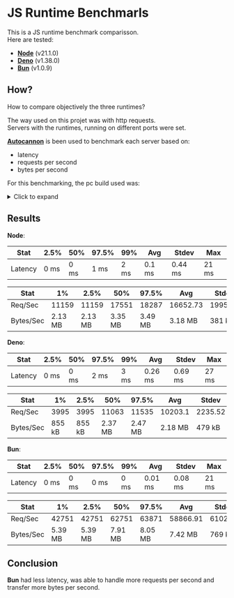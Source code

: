 # JS Runtime Benchmarls

This is a JS runtime benchmark comparisson.  
Here are tested:

- [**Node**][node] (v21.1.0)
- [**Deno**][deno] (v1.38.0)
- [**Bun**][bun] (v1.0.9)

## How?

How to compare objectively the three runtimes?

The way used on this projet was with http requests.  
Servers with the runtimes, running on different ports were set.

[**Autocannon**][autocannon] is been used to benchmark each server based on:

- latency
- requests per second
- bytes per second

For this benchmarking, the pc build used was:
<details>
  <summary>Click to expand</summary>

OS: Arch Linux x86_64  
Kernel: 6.5.9-arch2-1  
DE: GNOME 45.1  
CPU: AMD Custom APU 0405 (8) @ 2.800GH  
GPU: AMD ATI AMD Custom GPU 0405  
Memory: 14829MiB  

</details>

## Results

**Node**:

| Stat    | 2.5% | 50%  | 97.5% | 99%  | Avg     | Stdev   | Max   |
| ------- | ---- | ---- | ----- | ---- | ------- | ------- | ----- |
| Latency | 0 ms | 0 ms | 1 ms  | 2 ms | 0.1 ms | 0.44 ms | 21 ms |


| Stat      | 1%     | 2.5%   | 50%     | 97.5%  | Avg     | Stdev   | Min    |
| --------- | ------ | ------ | ------- | ------ | ------- | ------  | ------ |
| Req/Sec   | 11159  | 11159  | 17551   | 18287  | 16652.73| 1995.08 | 11156  |
| Bytes/Sec | 2.13 MB |  2.13 MB | 3.35 MB | 3.49 MB | 3.18 MB | 381 kB | 2.13 MB

**Deno**:

| Stat    | 2.5% | 50%  | 97.5% | 99%  | Avg     | Stdev   | Max    |
| ------- | ---- | ---- | ----- | ---- | ------- | ------- | ------ |
| Latency | 0 ms | 0 ms |  2 ms | 3 ms | 0.26 ms |  0.69 ms| 27 ms |

| Stat      | 1%     | 2.5%   | 50%    | 97.5%   | Avg     | Stdev  | Min    |
| --------- | ------ | ------ | ------ | ------- | ------- | ------ | ------ |
| Req/Sec   | 3995   | 3995   | 11063  | 11535   | 10203.1 | 2235.52 | 3994 |
| Bytes/Sec | 855 kB | 855 kB | 2.37 MB | 2.47 MB | 2.18 MB | 479 kB  | 855 kB |

**Bun**:

| Stat    | 2.5% | 50%  | 97.5% | 99%  | Avg     | Stdev   | Max   |
| ------- | ---- | ---- | ----- | ---- | ------- | ------- | ----- |
| Latency | 0 ms | 0 ms | 0 ms  | 0 ms | 0.01 ms | 0.08 ms | 21 ms |

| Stat      | 1%      | 2.5%    | 50%    | 97.5%   | Avg      | Stdev   | Min     |
| --------- | ------- | ------- | ------ | ------- | -------- | ------- | ------- |
| Req/Sec   | 42751   | 42751   | 62751  | 63871  | 58866.91 | 6102.51 | 42732  |
| Bytes/Sec | 5.39 MB | 5.39 MB | 7.91 MB | 8.05 MB | 7.42 MB | 769 kB  | 5.38 MB |

## Conclusion

**Bun** had less latency, was able to handle more requests per second and transfer more bytes per second.

[node]: https://nodejs.org
[deno]: https://deno.land
[bun]: https://bun.sh/
[autocannon]: https://github.com/mcollina/autocannon
